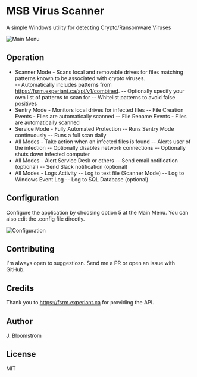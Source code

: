 # MSB Virus Scanner

A simple Windows utility for detecting Crypto/Ransomware Viruses

![Main Menu](https://github.com/akmatsu/MSBVirusScanner/raw/master/screenshot.png "Main Menu")

## Operation
- Scanner Mode - Scans local and removable drives for files matching patterns known to be associated with crypto viruses.  
-- Automatically includes patterns from https://fsrm.experiant.ca/api/v1/combined.
-- Optionally specify your own list of patterns to scan for
-- Whitelist patterns to avoid false positives
- Sentry Mode - Monitors local drives for infected files
-- File Creation Events - Files are automatically scanned 
-- File Rename Events - Files are automatically scanned
- Service Mode - Fully Automated Protection
-- Runs Sentry Mode continuously
-- Runs a full scan daily 
- All Modes - Take action when an infected files is found
-- Alerts user of the infection
-- Optionally disables network connections
-- Optionally shuts down infected computer
- All Modes - Alert Service Desk or others
-- Send email notification (optional)
-- Send Slack notification (optional)
- All Modes - Logs Activity
-- Log to text file (Scanner Mode)
-- Log to Windows Event Log
-- Log to SQL Database (optional)

## Configuration

Configure the application by choosing option 5 at the Main Menu. You can also edit the .config file directly.

![Configuration](https://github.com/akmatsu/MSBVirusScanner/raw/master/config.png "Configuration") 

## Contributing
 I'm always open to suggestiosn. Send me a PR or open an issue with GitHub.

## Credits
 Thank you to https://fsrm.experiant.ca for providing the API.
 
## Author
 J. Bloomstrom

## License
 MIT
 
 